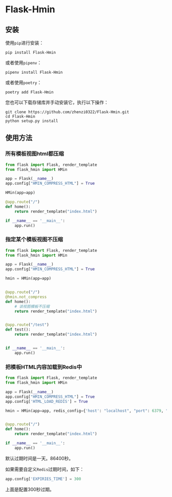 # Flask-Hmin

## 安装
使用`pip`进行安装：
```shell
pip install Flask-Hmin
```

或者使用`pipenv`：
```shell
pipenv install Flask-Hmin
```

或者使用`poetry`：
```shell
poetry add Flask-Hmin
```

您也可以下载存储库并手动安装它，执行以下操作：
```shell
git clone https://github.com/zhenzi0322/Flask-Hmin.git
cd Flask-Hmin
python setup.py install
```

## 使用方法

### 所有模板视图html都压缩
```python
from flask import Flask, render_template
from flask_hmin import HMin

app = Flask(__name__)
app.config["HMIN_COMPRESS_HTML"] = True

HMin(app=app)

@app.route("/")
def home():
    return render_template("index.html")

if __name__ == '__main__':
    app.run()
```

### 指定某个模板视图不压缩
```python
from flask import Flask, render_template
from flask_hmin import HMin

app = Flask(__name__)
app.config["HMIN_COMPRESS_HTML"] = True

hmin = HMin(app=app)


@app.route("/")
@hmin.not_compress
def home():
    # 该视图模板不压缩
    return render_template("index.html")


@app.route("/test")
def test():
    return render_template("index.html")


if __name__ == '__main__':
    app.run()
```

### 把模板HTML内容加载到Redis中
```python
from flask import Flask, render_template
from flask_hmin import HMin

app = Flask(__name__)
app.config["HMIN_COMPRESS_HTML"] = True
app.config['HTML_LOAD_REDIS'] = True

hmin = HMin(app=app, redis_config={'host': "localhost", "port": 6379, "db": 0, "password": ''})


@app.route("/")
def home():
    return render_template("index.html")

if __name__ == '__main__':
    app.run()
```
默认过期时间是一天。86400秒。

如果需要自定义`Redis`过期时间，如下：
```python
app.config['EXPIRIES_TIME'] = 300
```
上面是配置300秒过期。